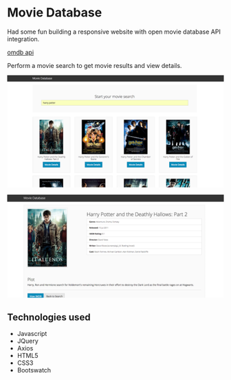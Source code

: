 # Movie Database

Had some fun building a responsive website with open movie database API integration.

[omdb api](http://www.omdbapi.com/)
 
Perform a movie search to get movie results and view details.

![search](https://raw.githubusercontent.com/j-rods/movie-api/master/screens/search.png)  
  
   
![details](https://raw.githubusercontent.com/j-rods/movie-api/master/screens/detail.png)  
  
## Technologies used
* Javascript
* JQuery
* Axios
* HTML5
* CSS3
* Bootswatch
